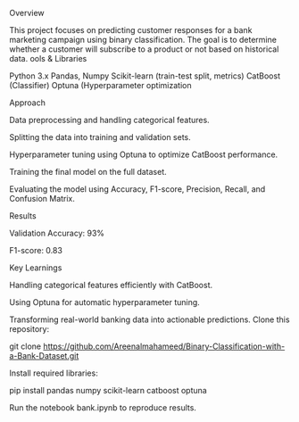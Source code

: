  Overview

This project focuses on predicting customer responses for a bank marketing campaign using binary classification. The goal is to determine whether a customer will subscribe to a product or not based on historical data.
ools & Libraries

Python 3.x
Pandas, Numpy
Scikit-learn (train-test split, metrics)
CatBoost (Classifier)
Optuna (Hyperparameter optimization

Approach

Data preprocessing and handling categorical features.

Splitting the data into training and validation sets.

Hyperparameter tuning using Optuna to optimize CatBoost performance.

Training the final model on the full dataset.

Evaluating the model using Accuracy, F1-score, Precision, Recall, and Confusion Matrix.

Results

Validation Accuracy: 93%

F1-score: 0.83

 Key Learnings

Handling categorical features efficiently with CatBoost.

Using Optuna for automatic hyperparameter tuning.

Transforming real-world banking data into actionable predictions.
Clone this repository:

git clone https://github.com/Areenalmahameed/Binary-Classification-with-a-Bank-Dataset.git


Install required libraries:

pip install pandas numpy scikit-learn catboost optuna


Run the notebook bank.ipynb to reproduce results.

